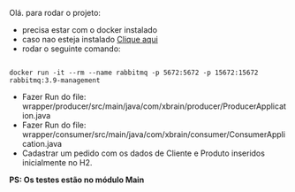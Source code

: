 Olá.
para rodar o projeto:
- precisa estar com o docker instalado
- caso nao esteja instalado [Clique aqui](https://docs.docker.com/engine/install/“)
- rodar o seguinte comando:
````

docker run -it --rm --name rabbitmq -p 5672:5672 -p 15672:15672 rabbitmq:3.9-management

````
- Fazer Run do file: wrapper/producer/src/main/java/com/xbrain/producer/ProducerApplication.java
- Fazer Run do file: wrapper/consumer/src/main/java/com/xbrain/consumer/ConsumerApplication.java
- Cadastrar um pedido com os dados de Cliente e Produto inseridos inicialmente no H2.

**PS: Os testes estão no módulo Main**

